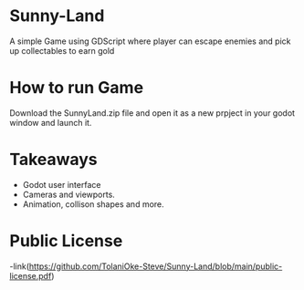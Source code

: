 # Sunny-Land

A simple Game using GDScript where player can escape enemies and pick up collectables to earn gold

# How to run Game
Download the SunnyLand.zip file and open it as a new prpject in your godot window and launch it.

# Takeaways
- Godot user interface
- Cameras and viewports.
- Animation, collison shapes and more.

# Public License
-link(https://github.com/TolaniOke-Steve/Sunny-Land/blob/main/public-license.pdf)
